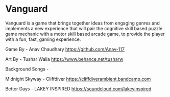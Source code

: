 # Vanguard
Vanguard is a game that brings together ideas from engaging genres and implements a new experience that will pair the cognitive skill based puzzle game mechanic with a motor skill based arcade game, to provide the player with a fun, fast, gaming experience. 

Game By - 
	Anav Chaudhary
		https://github.com/Anav-117

Art By - 
	Tushar Walia
		https://www.behance.net/tusharw

Background Songs - 

Midnight Skyway - Cliffdiver
	https://cliffdiverambient.bandcamp.com

Better Days - LAKEY INSPIRED
	https://soundcloud.com/lakeyinspired
